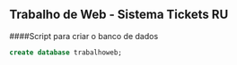 ## Trabalho de Web - Sistema Tickets RU

####Script para criar o banco de dados

```sql
create database trabalhoweb;
